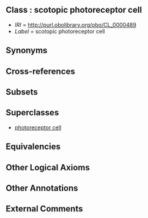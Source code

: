 
## Class : scotopic photoreceptor cell

 * *IRI* = http://purl.obolibrary.org/obo/CL_0000489
 * *Label* = scotopic photoreceptor cell

## Synonyms


## Cross-references


## Subsets


## Superclasses

 * [photoreceptor cell](../../CL/10/CL_0000210.md)

## Equivalencies


## Other Logical Axioms


## Other Annotations


## External Comments

